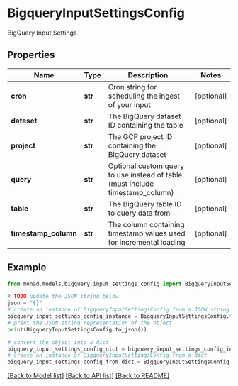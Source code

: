 # BigqueryInputSettingsConfig

BigQuery Input Settings

## Properties

Name | Type | Description | Notes
------------ | ------------- | ------------- | -------------
**cron** | **str** | Cron string for scheduling the ingest of your input | [optional] 
**dataset** | **str** | The BigQuery dataset ID containing the table | [optional] 
**project** | **str** | The GCP project ID containing the BigQuery dataset | [optional] 
**query** | **str** | Optional custom query to use instead of table (must include timestamp_column) | [optional] 
**table** | **str** | The BigQuery table ID to query data from | [optional] 
**timestamp_column** | **str** | The column containing timestamp values used for incremental loading | [optional] 

## Example

```python
from monad.models.bigquery_input_settings_config import BigqueryInputSettingsConfig

# TODO update the JSON string below
json = "{}"
# create an instance of BigqueryInputSettingsConfig from a JSON string
bigquery_input_settings_config_instance = BigqueryInputSettingsConfig.from_json(json)
# print the JSON string representation of the object
print(BigqueryInputSettingsConfig.to_json())

# convert the object into a dict
bigquery_input_settings_config_dict = bigquery_input_settings_config_instance.to_dict()
# create an instance of BigqueryInputSettingsConfig from a dict
bigquery_input_settings_config_from_dict = BigqueryInputSettingsConfig.from_dict(bigquery_input_settings_config_dict)
```
[[Back to Model list]](../README.md#documentation-for-models) [[Back to API list]](../README.md#documentation-for-api-endpoints) [[Back to README]](../README.md)


